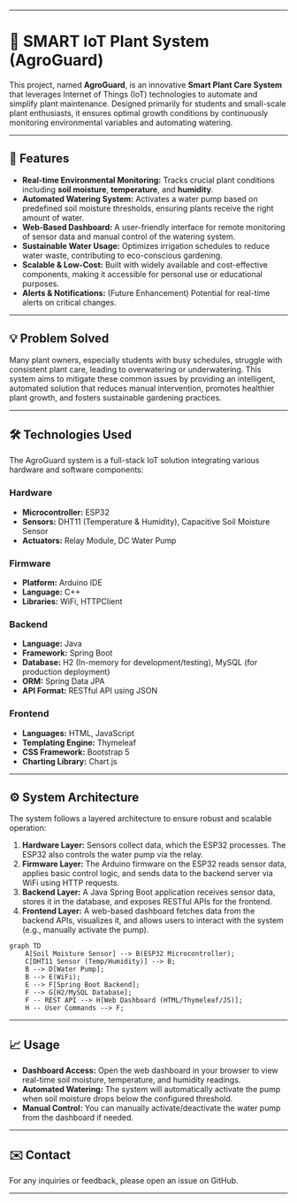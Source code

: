 -----

# 🌿 SMART IoT Plant System (AgroGuard)

This project, named **AgroGuard**, is an innovative **Smart Plant Care System** that leverages Internet of Things (IoT) technologies to automate and simplify plant maintenance. Designed primarily for students and small-scale plant enthusiasts, it ensures optimal growth conditions by continuously monitoring environmental variables and automating watering.

-----

## 🌟 Features

  * **Real-time Environmental Monitoring:** Tracks crucial plant conditions including **soil moisture**, **temperature**, and **humidity**.
  * **Automated Watering System:** Activates a water pump based on predefined soil moisture thresholds, ensuring plants receive the right amount of water.
  * **Web-Based Dashboard:** A user-friendly interface for remote monitoring of sensor data and manual control of the watering system.
  * **Sustainable Water Usage:** Optimizes irrigation schedules to reduce water waste, contributing to eco-conscious gardening.
  * **Scalable & Low-Cost:** Built with widely available and cost-effective components, making it accessible for personal use or educational purposes.
  * **Alerts & Notifications:** (Future Enhancement) Potential for real-time alerts on critical changes.

-----

## 💡 Problem Solved

Many plant owners, especially students with busy schedules, struggle with consistent plant care, leading to overwatering or underwatering. This system aims to mitigate these common issues by providing an intelligent, automated solution that reduces manual intervention, promotes healthier plant growth, and fosters sustainable gardening practices.

-----

## 🛠️ Technologies Used

The AgroGuard system is a full-stack IoT solution integrating various hardware and software components:

### Hardware

  * **Microcontroller:** ESP32
  * **Sensors:** DHT11 (Temperature & Humidity), Capacitive Soil Moisture Sensor
  * **Actuators:** Relay Module, DC Water Pump

### Firmware

  * **Platform:** Arduino IDE
  * **Language:** C++
  * **Libraries:** WiFi, HTTPClient

### Backend

  * **Language:** Java
  * **Framework:** Spring Boot
  * **Database:** H2 (In-memory for development/testing), MySQL (for production deployment)
  * **ORM:** Spring Data JPA
  * **API Format:** RESTful API using JSON

### Frontend

  * **Languages:** HTML, JavaScript
  * **Templating Engine:** Thymeleaf
  * **CSS Framework:** Bootstrap 5
  * **Charting Library:** Chart.js

-----

## ⚙️ System Architecture

The system follows a layered architecture to ensure robust and scalable operation:

1.  **Hardware Layer:** Sensors collect data, which the ESP32 processes. The ESP32 also controls the water pump via the relay.
2.  **Firmware Layer:** The Arduino firmware on the ESP32 reads sensor data, applies basic control logic, and sends data to the backend server via WiFi using HTTP requests.
3.  **Backend Layer:** A Java Spring Boot application receives sensor data, stores it in the database, and exposes RESTful APIs for the frontend.
4.  **Frontend Layer:** A web-based dashboard fetches data from the backend APIs, visualizes it, and allows users to interact with the system (e.g., manually activate the pump).


```mermaid
graph TD
    A[Soil Moisture Sensor] --> B(ESP32 Microcontroller);
    C[DHT11 Sensor (Temp/Humidity)] --> B;
    B --> D[Water Pump];
    B --> E(WiFi);
    E --> F[Spring Boot Backend];
    F --> G[H2/MySQL Database];
    F -- REST API --> H[Web Dashboard (HTML/Thymeleaf/JS)];
    H -- User Commands --> F;
```

-----

## 📈 Usage

  * **Dashboard Access:** Open the web dashboard in your browser to view real-time soil moisture, temperature, and humidity readings.
  * **Automated Watering:** The system will automatically activate the pump when soil moisture drops below the configured threshold.
  * **Manual Control:** You can manually activate/deactivate the water pump from the dashboard if needed.

-----

## ✉️ Contact

For any inquiries or feedback, please open an issue on GitHub.

-----
